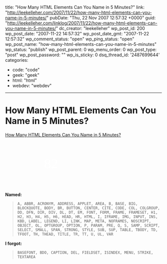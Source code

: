 title: "How Many HTML Elements Can You Name in 5 Minutes?"
link: "http://leekelleher.com/2007/11/22/how-many-html-elements-can-you-name-in-5-minutes/"
pubDate: "Thu, 22 Nov 2007 12:57:32 +0000"
guid: "http://leekelleher.com/linklog/2007/11/22/how-many-html-elements-can-you-name-in-5-minutes/"
dc_creator: "leekelleher"
wp_post_id: 200
wp_post_date: "2007-11-22 14:57:32"
wp_post_date_gmt: "2007-11-22 12:57:32"
wp_comment_status: "open"
wp_ping_status: "open"
wp_post_name: "how-many-html-elements-can-you-name-in-5-minutes"
wp_status: "publish"
wp_post_parent: 0
wp_menu_order: 0
wp_post_type: "post"
wp_post_password: ""
wp_is_sticky: 0
dsq_thread_id: '2487699644'
categories:
  - code: "code"
  - geek: "geek"
  - html: "html"
  - webdev: "webdev"

---

# How Many HTML Elements Can You Name in 5 Minutes?

<a href="http://www.justsayhi.com/bb/html_quiz">How Many HTML Elements Can You Name in 5 Minutes?</a>
<!--more-->
<a id="mingle2_badge" href="http://www.justsayhi.com/bb/html_quiz" style="display: block; background:url(http://assets.justsayhi.com/badges/423/998/html_elements.izxgvlptty.jpg) no-repeat top left; height: 147px; width: 335px; text-decoration: none; color: #fff;"><strong id="mingle2_badge_score" style="display: block; padding-left: 125px; padding-top: 44px; font-weight: normal; font-family: Times New Roman, Arial; font-size: 45px;">82</strong></a>

<strong>Named:</strong>
<blockquote><code>A, ABBR, ACRONYM, ADDRESS, APPLET, AREA, B, BASE, BIG, BLOCKQUOTE, BODY, BR, BUTTON, CENTER, CITE, CODE, COL, COLGROUP, DD, DFN, DIR, DIV, DL, DT, EM, FONT, FORM, FRAME, FRAMESET, H1, H2, H3, H4, H5, H6, HEAD, HR, HTML, I, IFRAME, IMG, INPUT, INS, KBD, LABEL, LEGEND, LI, LINK, MAP, META, NOFRAMES, NOSCRIPT, OBJECT, OL, OPTGROUP, OPTION, P, PARAM, PRE, Q, S, SAMP, SCRIPT, SELECT, SMALL, SPAN, STRONG, STYLE, SUB, SUP, TABLE, TBODY, TD, TFOOT, TH, THEAD, TITLE, TR, TT, U, UL, VAR</code>
</blockquote>


<strong>I forgot:</strong>
<blockquote><code>BASEFONT, BDO, CAPTION, DEL, FIELDSET, ISINDEX, MENU, STRIKE, TEXTAREA</code></blockquote>



